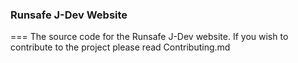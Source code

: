 ### Runsafe J-Dev Website
===
The source code for the Runsafe J-Dev website.
If you wish to contribute to the project please read Contributing.md

